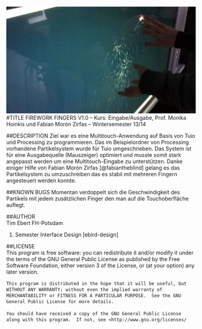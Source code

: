 ![image](screenshot.png)  
#TITLE
FIREWORK FINGERS V1.0
– Kurs: Eingabe/Ausgabe, Prof. Monika Hoinkis und Fabian Morón Zirfas
– Wintersemester 13/14


##DESCRIPTION
Ziel war es eine Multitouch-Anwendung auf Basis von Tuio und Processing zu programmieren. 
Das im Beispielordner von Processing vorhandene Partikelsystem wurde für Tuio umgeschrieben. Das System ist für eine Ausgabequelle (Mauszeiger) optimiert und musste somit stark angepasst werden um eine Multitouch-Eingabe zu unterstützen. Danke einiger Hilfe von Fabian Morón Zirfas [@fabiantheblind] gelang es das Partikelsystem zu umzuschreiben das es stabil mit mehreren Fingern angesteuert werden konnte.

##KNOWN BUGS
Momentan verdoppelt sich die Geschwindigkeit des Partikels mit jedem zusätzlichen Finger den man auf die Touchoberfläche auflegt.

##AUTHOR  
Tim Ebert
FH-Potsdam
1. Semester Interface Design
[ebird-design]


##LICENSE  
	This program is free software: you can redistribute it and/or modify it under the terms of the GNU General Public License as published by the Free Software Foundation, either version 3 of the License, or (at your option) any later version.

    This program is distributed in the hope that it will be useful, but WITHOUT ANY WARRANTY; without even the implied warranty of MERCHANTABILITY or FITNESS FOR A PARTICULAR PURPOSE.  See the GNU General Public License for more details.

    You should have received a copy of the GNU General Public License along with this program.  If not, see <http://www.gnu.org/licenses/
